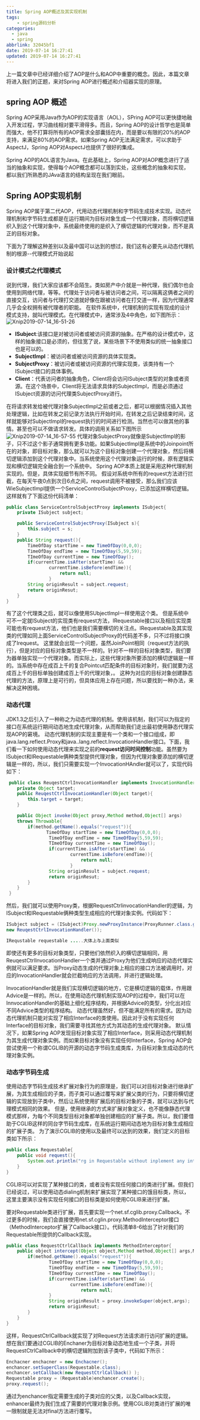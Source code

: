 ```yaml
---
title: Spring AOP概述及其实现机制
tags:
    - spring源码分析
categories:
  - java
  - spring
abbrlink: 32045bf1
date: 2019-07-14 16:27:41
updated: 2019-07-14 16:27:41
---
```

上一篇文章中已经详细介绍了AOP是什么和AOP中重要的概念。因此，本篇文章将进入我们的正题，来对Spring AOP进行概述和介绍器实现的原理。

## spring AOP 概述

Spring AOP采用Java作为AOP的实现语言（AOL），SPring AOP可以更快捷地融入开发过程，学习曲线相对要平滑得多。而且，Spring AOP的设计哲学也是简单而强大，他不打算将所有的AOP需求全部囊括在内，而是要以有限的20%的AOP支持，来满足80%的AOP需求。如果Spring AOP无法满足需求，可以求助于AspectJ，Spring AOP对AspectJ也提供了很好的集成。

Spring AOP的AOL语言为Java。在此基础上，Spring AOP对AOP概念进行了适当的抽象和实现，使得每个AOP概念都可以落到实处，这些概念的抽象和实现，都以我们所熟悉的JAva语言的结构呈现在我们眼前。

## Spring AOP实现机制

Spring AOP属于第二代AOP，代用动态代理机制和字节码生成技术实现。动态代理机制和字节码生成都是在运行期间为目标对象生成一个代理对象，而将横切逻辑织入到这个代理对象中，系统最终使用的是织入了横切逻辑的代理对象，而不是真正的目标对象。

下面为了理解这种差别以及最中国可以达到的想过，我们这有必要先从动态代理机制的根源--代理模式开始说起

### 设计模式之代理模式

说到代理，我们大家应该都不会陌生。类如房产中介就是一种代理，我们偶尔也会使用到网络代理，等等。代理处于访问者与被访问者之间，可以隔离这俩者之间的直接交互，访问者与代理打交道就好像在跟被访问者在打交道一样，因为代理通常几乎会全权拥有被代理者的职能。
在软件系统中，代理机制的实现有现成的设计模式支持，就叫代理模式。在代理模式中，通常涉及4中角色，如下图所示：
![Xnip2019-07-14_16-51-26](https://cdn.jsdelivr.net/gh/fengxiu/img/Xnip2019-07-14_16-51-26.jpg)

* **ISubject**:该接口是对被访问者或被访问资源的抽象。在严格的设计模式中，这样的抽象接口是必须的，但往宽了说，某些场景下不使用类似的统一抽象接口也是可以的。
* **SubjectImpl**：被访问者或被访问资源的具体实现类。
* **SubjectProxy**：被访问者或被访问资源的代理实现类，该类持有一个ISubject接口的具体事例。
* **Client**：代表访问者的抽象角色，Client将会访问ISubject类型的对象或者资源。在这个场景中，Client将无法请求具体的SubjectImpl，而是必须通过ISubject资源的访问代理类SubjectProxy进行。

在将请求转发给被代理对象SubjectImpl之前或者之后，都可以根据情况插入其他处理逻辑，比如在转发之前记录方法执行开始时间，在转发之后记录结束时间，这样就能够对SubjectImpl的request执行的时间进行检测。当然也可以做其他的事情。甚至也可以不做请求转发。具体的调用关系如下图所示
![Xnip2019-07-14_16-57-55](https://cdn.jsdelivr.net/gh/fengxiu/img/Xnip2019-07-14_16-57-55.jpg)
代理对象SubjectProxy就像是SubjectImpl的影子，只不过这个影子通常拥有更多功能。如果SubjectImpl是系统中的Joinpoint所在的对象，即目标对象，那么就可以为这个目标对象创建一个代理对象，然后将横切逻辑添加到这个代理对象中。当系统使用这个代理对象运行的时候，原有逻辑实现和横切逻辑完全融合到一个系统中。
Spring AOP本质上就是采用这种代理机制实现的。但是，具体实现细节有所不同。
假设对系统中所有的request方法进行拦截，在每天午夜0点到次日6点之间，request调用不被接受，那么我们应该WieSubjectImpl提供一个ServiceControlSubjectProxy，已添加这样横切逻辑。这样就有了下面这份代码清单：

``` java
public class ServiceControlSubjectProxy implements ISubject{
    private ISubject subject;

    public ServiceControlSubjectProxy(ISubject s){
        this.subject = s;
    }
    public String request(){
        TimeOfDay startTime = new TimeOfDay(0,0,0);
        TimeOfDay endTime = new TimeOfDay(5,59,59);
        TImeOfDay currentTime = new TimeOfDay();
        if(currentTime.isAfter(startTime) && 
                currentTime.isBefore(endTime)){
                    return null;
                }
        String originResult = subject.request;
        return originResut;
    }
}
```

有了这个代理类之后，就可以像使用SUbjectImpl一样使用这个类。
但是系统中可不一定就ISubject的实现类有request方法，IRequestable接口以及相应实现类可能也有request方法，他们也是我们需要横切的关注点。IRequestable及其实现类的代理如同上面ServiceControlSubjectProxy的代码差不多，只不过将接口换成了Irequest。
这里就会出现一个问题，虽然JoinPoint相同（request方法的执行），但是对应的目标对象类型是不一样的。针对不一样的目标对象类型，我们要为器单独实现一个代理对象。而实际上，这些代理对象所要添加的横切逻辑是一样的。当系统中存在成百上千的复合Pointcut匹配条件的目标对象时，我们就要为这成百上千的目标单独创建成百上千的代理对象，。
这种为对应的目标对象创建静态代理的方法，原理上是可行的，但具体应用上存在问题，所以要找到一种办法，来解决这种困境。

### 动态代理
JDK1.3之后引入了一种称之为动态代理的机制。使用该机制，我们可以为指定的接口在系统运行期间动态地生成代理对象，从而帮助我们走出最初使用静态代理实现AOP的窘境。
动态代理机制的实现主要是有一个类和一个接口组成，即java.lang.reflect.Proxy和java..lang.reflect.InvocationHandler接口。下面，我们看一下如何使用动态代理来实现之前的**request访问时间控制**功能。虽然要为ISubject和IRequestable俩种类型提供代理对象，但因为代理对象要添加的横切逻辑是一样的，所以，我们只需要实现一个InvocationHAndler就可以了，实现代码如下：

``` java
 public class ReuqestCtrlInvocationHandler implements InvocationHandler{
    private Object target;
    public ReuqestCtrlInvocationHandler(Object target){
        this.target = target;
    }

    public Object invoke(Object proxy,Method method,Object[] args)
    throws Throwable{
        if(method.getName().equals("request")){
               TimeOfDay startTime = new TimeOfDay(0,0,0);
                TimeOfDay endTime = new TimeOfDay(5,59,59);
                TImeOfDay currentTime = new TimeOfDay();
                if(currentTime.isAfter(startTime) && 
                        currentTime.isBefore(endTime)){
                            return null;
                        }
                String originResult = subject.request;
                return originResut;  
        }
    }
 }
```

然后，我们就可以使用Proxy类，根据RequestCtrlinvocationHandler的逻辑，为ISubject和IRequestable俩种类型生成相应的代理对象实例。代码如下：

``` java
ISubject subject = (ISubject)Proxy.newProxyInstance(ProxyRunner.class.getClassLoader(),new Class[]{ISubject.class},
new ReuqestCtrlInvocationHandler());

IRequstable requestable .....大体上与上面类似
```

即使还有更多的目标对象类型，只要他们依然织入的横切逻辑相同，用ReuqestCtrlInvocationHandler一个类并通过Proxy为他们生成响应的动态代理实例就可以满足要求。当Proxy动态生成的代理对象上相应的接口方法被调用时，对应的InvocationHandler就会拦截响应的方法调用，并进行逻辑处理。

InvocationHandler就是我们实现横切逻辑的地方，它是横切逻辑的载体，作用跟Advice是一样的。所以，在使用动态代理机制实现AOP的过程中，我们可以在InnvocationHandler的基础上细化程序结构，并根据Advice的类型，分化出对应不同Advice类型的程序结构。
动态代理虽然好，但不能满足所有的需求。因为动态代理机制只能对实现了相应Interface的类使用。因此对于没有实现任何Interface的目标对象，我们需要寻找其他方式为其动态的生成代理对象。
默认情况下，如果Spring AOP发现目标对象实现了相应Interface，则采用动态代理机制为其生成代理对象实例。而如果目标对象没有实现任何Interface，Spring AOP会尝试使用一个称谓CGLIB的开源的动态字节码生成类库，为目标对象生成动态的代理对象实例。

### 动态字节码生成

使用动态字节码生成技术扩展对象行为的原理是，我们可以对目标对象进行继承扩展，为其生成相应的子类，而子类可以通过覆写来扩展父类的行为，只要将横切逻辑的实现放到子类中，然后让系统使用扩展后的目标对象的子类，就可以达到与代理模式相同的效果。
但是，使用继承的方式来扩展对象定义，也不能像静态代理模式那样，为每个不同类型目标对象都单独创建相应的扩展子类。所以，我们要借助于CGLIB这样的同台字节码生成库，在系统运行期间动态地为目标对象生成相应的扩展子类。
为了演示CGLIB的使用以及最终可以达到的效果，我们定义的目标类如下所示：

``` java
public class Requestable{
    public void request(){
        System.out.println("rg in Requestable without inplement any interface")
    }
}
```

CGLIB可以对实现了某种接口的类，或者没有实现任何接口的类进行扩展。但我们已经说过，可以使用动态dialing机制来扩展实现了某种接口的饿目标类，所以，这里主要演示没有实现任何接口的目标类是如何使用CGLIB来进行扩展。

要对Requestable类进行扩展，首先要实现一个net.sf.cglib.proxy.Callback。不过更多的时候，我们会直接使用net.sf.cglin.proxy.MethodInterceptor接口（MethodInterceptor扩展了Callback接口）。代码清单8-6给出了针对我们的Requestable所提供的Callback实现。

``` java
public class RequestCtrlCallback implements MethodInterceptor{
    public object intercept(Object object,Method method,Object[] args,MethodProxy proxy) throws Throwable{
        if(method.getName().equals("request")){
                TimeOfDay startTime = new TimeOfDay(0,0,0);
                TimeOfDay endTime = new TimeOfDay(5,59,59);
                TImeOfDay currentTime = new TimeOfDay();
                if(currentTime.isAfter(startTime) && 
                        currentTime.isBefore(endTime)){
                            return null;
                }
                String originResult = proxy.invokeSuper(object,args);
                return originResut;  
        }
    }
}
```

这样，RequestCtrlCallback就实现了对Request方法请求进行访问扩展的逻辑。想在我们要通过CGLIB的Enchaner为目标对象动态地生成一个子类，并将RequestCtrlCallback中的横切逻辑附加到该子类中，代码如下所示：

``` java
Enchacner enchacner = new Enchacner();
enchancer.setSuperClass(Requestable.class);
enchancer.setCallback(new RequestCtrlCallback() );
Requestable proxy = (Requestable)enchancer.create();
proxy.request();
```

通过为enchancer指定需要生成的子类对应的父类，以及Callback实现，enhancer最终为我们生成了需要的代理对象示例。使用CGLIB对类进行扩展的唯一限制就是无法对final方法进行覆写。
